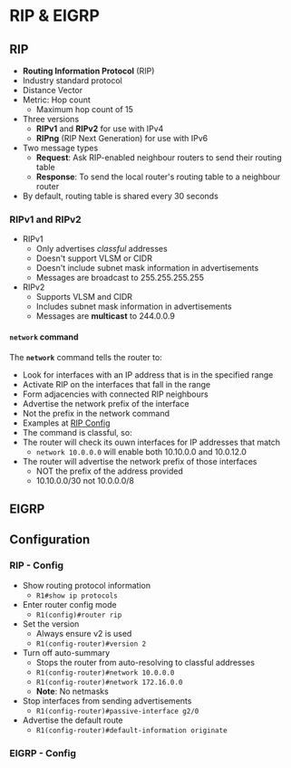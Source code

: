 # RIP & EIGRP

## RIP

- **Routing Information Protocol** (RIP)
- Industry standard protocol
- Distance Vector
- Metric: Hop count
  - Maximum hop count of 15
- Three versions
  - **RIPv1** and **RIPv2** for use with IPv4
  - **RIPng** (RIP Next Generation) for use with IPv6
- Two message types
  - **Request**: Ask RIP-enabled neighbour routers to send their routing table
  - **Response**: To send the local router's routing table to a neighbour router
- By default, routing table is shared every 30 seconds

### RIPv1 and RIPv2

- RIPv1
  - Only advertises *classful* addresses
  - Doesn't support VLSM or CIDR
  - Doesn't include subnet mask information in advertisements
  - Messages are broadcast to 255.255.255.255
- RIPv2
  - Supports VLSM and CIDR
  - Includes subnet mask information in advertisements
  - Messages are **multicast** to 244.0.0.9

#### `network` command

The **`network`** command tells the router to:

- Look for interfaces with an IP address that is in the specified range
- Activate RIP on the interfaces that fall in the range
- Form adjacencies with connected RIP neighbours
- Advertise the network prefix of the interface
- Not the prefix in the network command
- Examples at [RIP Config](#rip---config)
- The command is classful, so:
- The router will check its ouwn interfaces for IP addresses that match
  - `network 10.0.0.0` will enable both 10.10.0.0 and 10.0.12.0
- The router will advertise the network prefix of those interfaces
  - NOT the prefix of the address provided
  - 10.10.0.0/30 not 10.0.0.0/8

## EIGRP

## Configuration

### RIP - Config

- Show routing protocol information
  - `R1#show ip protocols`
- Enter router config mode
  - `R1(config)#router rip`
- Set the version
  - Always ensure v2 is used
  - `R1(config-router)#version 2`
- Turn off auto-summary
  - Stops the router from auto-resolving to classful addresses
  - `R1(config-router)#network 10.0.0.0`
  - `R1(config-router)#network 172.16.0.0`
  - **Note**: No netmasks
- Stop interfaces from sending advertisements
  - `R1(config-router)#passive-interface g2/0`
- Advertise the default route
  - `R1(config-router)#default-information originate`

### EIGRP - Config
